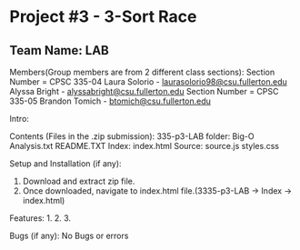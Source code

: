 # Project #3 - 3-Sort Race
## Team Name: LAB

Members(Group members are from 2 different class sections):
Section Number = CPSC 335-04 
Laura Solorio  - laurasolorio98@csu.fullerton.edu
Alyssa Bright  - alyssabright@csu.fullerton.edu
Section Number = CPSC 335-05
Brandon Tomich - btomich@csu.fullerton.edu

Intro: 

Contents (Files in the .zip submission):
335-p3-LAB folder:
	Big-O Analysis.txt
	README.TXT
	Index:
		index.html
	Source:
		source.js
		styles.css

Setup and Installation (if any): 
1. Download and extract zip file.
2. Once downloaded, navigate to index.html file.(3335-p3-LAB -> Index -> index.html)

Features:
1.
2.
3.

Bugs (if any): No Bugs or errors
